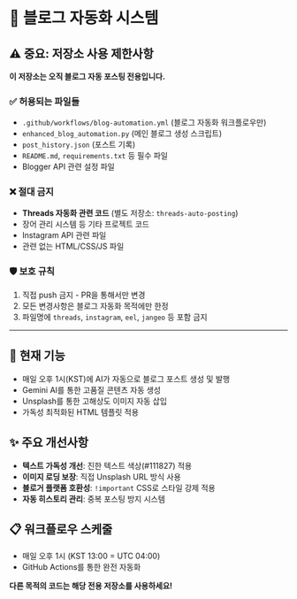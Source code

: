# 📝 블로그 자동화 시스템

## ⚠️ 중요: 저장소 사용 제한사항

**이 저장소는 오직 블로그 자동 포스팅 전용입니다.**

### ✅ 허용되는 파일들
- `.github/workflows/blog-automation.yml` (블로그 자동화 워크플로우만)
- `enhanced_blog_automation.py` (메인 블로그 생성 스크립트)
- `post_history.json` (포스트 기록)
- `README.md`, `requirements.txt` 등 필수 파일
- Blogger API 관련 설정 파일

### ❌ 절대 금지
- **Threads 자동화 관련 코드** (별도 저장소: `threads-auto-posting`)
- 장어 관리 시스템 등 기타 프로젝트 코드
- Instagram API 관련 파일
- 관련 없는 HTML/CSS/JS 파일

### 🛡️ 보호 규칙
1. 직접 push 금지 - PR을 통해서만 변경
2. 모든 변경사항은 블로그 자동화 목적에만 한정
3. 파일명에 `threads`, `instagram`, `eel`, `jangeo` 등 포함 금지

---

## 🤖 현재 기능
- 매일 오후 1시(KST)에 AI가 자동으로 블로그 포스트 생성 및 발행
- Gemini AI를 통한 고품질 콘텐츠 자동 생성
- Unsplash를 통한 고해상도 이미지 자동 삽입
- 가독성 최적화된 HTML 템플릿 적용

## ✨ 주요 개선사항
- **텍스트 가독성 개선**: 진한 텍스트 색상(#111827) 적용
- **이미지 로딩 보장**: 직접 Unsplash URL 방식 사용
- **블로거 플랫폼 호환성**: `!important` CSS로 스타일 강제 적용
- **자동 히스토리 관리**: 중복 포스팅 방지 시스템

## 📋 워크플로우 스케줄
- 매일 오후 1시 (KST 13:00 = UTC 04:00)
- GitHub Actions를 통한 완전 자동화

**다른 목적의 코드는 해당 전용 저장소를 사용하세요!**